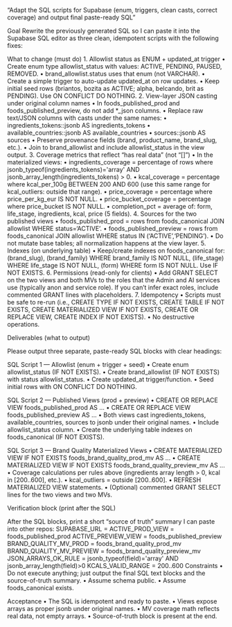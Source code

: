 “Adapt the SQL scripts for Supabase (enum, triggers, clean casts, correct coverage) and output final paste-ready SQL”

Goal
Rewrite the previously generated SQL so I can paste it into the Supabase SQL editor as three clean, idempotent scripts with the following fixes:

What to change (must do)
	1.	Allowlist status as ENUM + updated_at trigger
	•	Create enum type allowlist_status with values: ACTIVE, PENDING, PAUSED, REMOVED.
	•	brand_allowlist.status uses that enum (not VARCHAR).
	•	Create a simple trigger to auto-update updated_at on row updates.
	•	Keep initial seed rows (briantos, bozita as ACTIVE; alpha, belcando, brit as PENDING). Use ON CONFLICT DO NOTHING.
	2.	View-layer JSON casting under original column names
	•	In foods_published_prod and foods_published_preview, do not add *_json columns.
	•	Replace raw text/JSON columns with casts under the same names:
	•	ingredients_tokens::jsonb AS ingredients_tokens
	•	available_countries::jsonb AS available_countries
	•	sources::jsonb AS sources
	•	Preserve provenance fields (brand, product_name, brand_slug, etc.).
	•	Join to brand_allowlist and include allowlist_status in the view output.
	3.	Coverage metrics that reflect “has real data” (not “[]”)
	•	In the materialized views:
	•	ingredients_coverage = percentage of rows where jsonb_typeof(ingredients_tokens)='array' AND jsonb_array_length(ingredients_tokens) > 0.
	•	kcal_coverage = percentage where kcal_per_100g BETWEEN 200 AND 600 (use this same range for kcal_outliers: outside that range).
	•	price_coverage = percentage where price_per_kg_eur IS NOT NULL.
	•	price_bucket_coverage = percentage where price_bucket IS NOT NULL.
	•	completion_pct = average of: form, life_stage, ingredients, kcal, price (5 fields).
	4.	Sources for the two published views
	•	foods_published_prod = rows from foods_canonical JOIN allowlist WHERE status=‘ACTIVE’.
	•	foods_published_preview = rows from foods_canonical JOIN allowlist WHERE status IN (‘ACTIVE’,‘PENDING’).
	•	Do not mutate base tables; all normalization happens at the view layer.
	5.	Indexes (on underlying table)
	•	Keep/create indexes on foods_canonical for: (brand_slug), (brand_family) WHERE brand_family IS NOT NULL, (life_stage) WHERE life_stage IS NOT NULL, (form) WHERE form IS NOT NULL. Use IF NOT EXISTS.
	6.	Permissions (read-only for clients)
	•	Add GRANT SELECT on the two views and both MVs to the roles that the Admin and AI services use (typically anon and service role). If you can’t infer exact roles, include commented GRANT lines with placeholders.
	7.	Idempotency
	•	Scripts must be safe to re-run (i.e., CREATE TYPE IF NOT EXISTS, CREATE TABLE IF NOT EXISTS, CREATE MATERIALIZED VIEW IF NOT EXISTS, CREATE OR REPLACE VIEW, CREATE INDEX IF NOT EXISTS).
	•	No destructive operations.

Deliverables (what to output)

Please output three separate, paste-ready SQL blocks with clear headings:

SQL Script 1 — Allowlist (enum + trigger + seed)
	•	Create enum allowlist_status (IF NOT EXISTS).
	•	Create brand_allowlist (IF NOT EXISTS) with status allowlist_status.
	•	Create updated_at trigger/function.
	•	Seed initial rows with ON CONFLICT DO NOTHING.

SQL Script 2 — Published Views (prod + preview)
	•	CREATE OR REPLACE VIEW foods_published_prod AS ...
	•	CREATE OR REPLACE VIEW foods_published_preview AS ...
	•	Both views cast ingredients_tokens, available_countries, sources to jsonb under their original names.
	•	Include allowlist_status column.
	•	Create the underlying table indexes on foods_canonical (IF NOT EXISTS).

SQL Script 3 — Brand Quality Materialized Views
	•	CREATE MATERIALIZED VIEW IF NOT EXISTS foods_brand_quality_prod_mv AS ...
	•	CREATE MATERIALIZED VIEW IF NOT EXISTS foods_brand_quality_preview_mv AS ...
	•	Coverage calculations per rules above (ingredients array length > 0, kcal in [200..600], etc.).
	•	kcal_outliers = outside [200..600].
	•	REFRESH MATERIALIZED VIEW statements.
	•	(Optional) commented GRANT SELECT lines for the two views and two MVs.

Verification block (print after the SQL)

After the SQL blocks, print a short “source of truth” summary I can paste into other repos:
SUPABASE_URL = <masked-host>
ACTIVE_PROD_VIEW = foods_published_prod
ACTIVE_PREVIEW_VIEW = foods_published_preview
BRAND_QUALITY_MV_PROD = foods_brand_quality_prod_mv
BRAND_QUALITY_MV_PREVIEW = foods_brand_quality_preview_mv
JSON_ARRAYS_OK_RULE = jsonb_typeof(field)='array' AND jsonb_array_length(field)>0
KCALS_VALID_RANGE = 200..600
Constraints
	•	Do not execute anything; just output the final SQL text blocks and the source-of-truth summary.
	•	Assume schema public.
	•	Assume foods_canonical exists.

Acceptance
	•	The SQL is idempotent and ready to paste.
	•	Views expose arrays as proper jsonb under original names.
	•	MV coverage math reflects real data, not empty arrays.
	•	Source-of-truth block is present at the end.